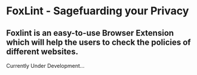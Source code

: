 # FoxLint - Sagefuarding your Privacy

## Foxlint is an easy-to-use Browser Extension which will help the users to check the policies of different websites. 


Currently Under Development... 
